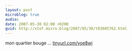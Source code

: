 ```yaml
---
layout: post
microblog: true
audio: 
date: 2007-05-30 02:00 +0200
guid: http://xtof.micro.blog/2007/05/30/t83605762.html
---
```

mon quartier bouge ... [tinyurl.com/yoe8wj](http://tinyurl.com/yoe8wj)
